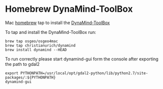 # Homebrew DynaMind-ToolBox 

Mac [homebrew][] tap to install the [DynaMind-ToolBox][]

To tap and install the DynaMind-ToolBox run:

```
brew tap osgeo/osgeo4mac
brew tap christianurich/dynamind 
brew install dynamind --HEAD
```

[homebrew]:http://brew.sh
[DynaMind-ToolBox]:https://github.com/iut-ibk/DynaMind-ToolBox

To run correctly please start dynamind-gui form the console after exporting the path to gdal2

```
export PYTHONPATH=/usr/local/opt/gdal2-python/lib/python2.7/site-packages/:${PYTHONPATH}
dynamind-gui
```

